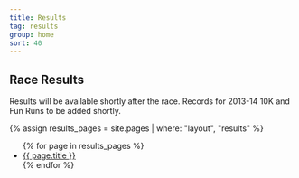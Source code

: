 ```yaml
---
title: Results
tag: results
group: home
sort: 40
---
```


## Race Results

Results will be available shortly after the race. Records for 2013-14 10K and Fun Runs to be added shortly.

{% assign results_pages = site.pages | where: "layout", "results" %}
<ul class="results-pages">
{% for page in results_pages %}
  <li><a href="{{ page.url }}">{{ page.title }}</a></li>
{% endfor %}
</ul>
